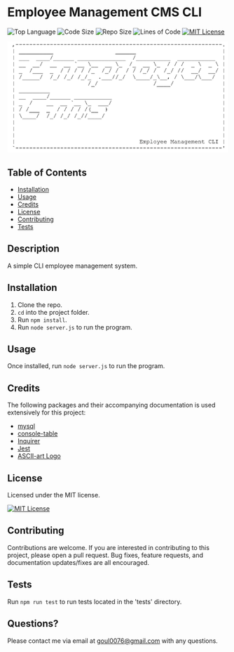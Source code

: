 # Employee Management CMS CLI

![Top Language](https://img.shields.io/github/languages/top/nobleburgundy/employee-cms?color=blue)
![Code Size](https://img.shields.io/github/languages/code-size/nobleburgundy/employee-cms?color=blue)
![Repo Size](https://img.shields.io/github/repo-size/nobleburgundy/employee-cms?color=blue)
![Lines of Code](https://img.shields.io/tokei/lines/github/nobleburgundy/employee-cms?color=blue)
[![MIT License](https://img.shields.io/apm/l/atomic-design-ui.svg?color=red)](https://github.com/nobleburgundy/employee-cms/blob/master/LICENSE)

![logo](logo.png)

## Table of Contents

- [Installation](#installation)
- [Usage](#usage)
- [Credits](#credits)
- [License](#license)
- [Contributing](#contributing)
- [Tests](#tests)

## Description

A simple CLI employee management system.

## Installation

1. Clone the repo.
2. `cd` into the project folder.
3. Run `npm install`.
4. Run `node server.js` to run the program.

## Usage

Once installed, run `node server.js` to run the program.

## Credits

The following packages and their accompanying documentation is used extensively for this project:

- [mysql](https://www.npmjs.com/package/mysql)
- [console-table](https://www.npmjs.com/package/console.table)
- [Inquirer](https://www.npmjs.com/package/inquirer)
- [Jest](https://jestjs.io/)
- [ASCII-art Logo](https://www.npmjs.com/package/asciiart-logo)

## License

Licensed under the MIT license.

[![MIT License](https://img.shields.io/apm/l/atomic-design-ui.svg?color=red)](https://github.com/nobleburgundy/employee-cms/blob/master/LICENSE)

## Contributing

Contributions are welcome. If you are interested in contributing to this project, please open a pull request. Bug fixes, feature requests, and documentation updates/fixes are all encouraged.

## Tests

Run `npm run test` to run tests located in the 'tests' directory.

## Questions?

Please contact me via email at goul0076@gmail.com with any questions.
